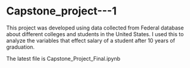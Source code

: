 # Capstone_project---1
This project was developed using data collected from Federal database about different colleges and students in the United States. I used this to analyze the variables that effect salary of a student after 10 years of  graduation.  

The latest file is Capstone_Project_Final.ipynb  
   
 
